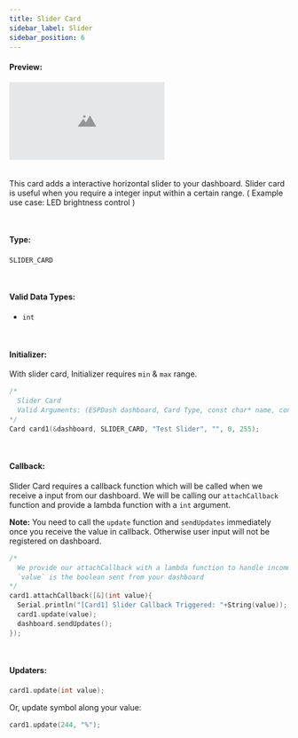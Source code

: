 ```yaml
---
title: Slider Card
sidebar_label: Slider
sidebar_position: 6
---
```


#### Preview:

<img src="/img/v4/placeholder.png" width="280px" alt="Preview" />

<br/>
<br/>

This card adds a interactive horizontal slider to your dashboard. Slider card is useful when you require a integer input within a certain range. ( Example use case: LED brightness control )

<br/>

#### Type: 
`SLIDER_CARD`

<br/>

#### Valid Data Types:
- `int`

<br/>

#### Initializer:
With slider card, Initializer requires `min` & `max` range.
```cpp
/* 
  Slider Card
  Valid Arguments: (ESPDash dashboard, Card Type, const char* name, const char* symbol (optional), int min, int max)
*/
Card card1(&dashboard, SLIDER_CARD, "Test Slider", "", 0, 255);
```

<br/>

#### Callback:
Slider Card requires a callback function which will be called when we receive a input from our dashboard. We will be calling our `attachCallback` function and provide a lambda function with a `int` argument.

**Note:** You need to call the `update` function and `sendUpdates` immediately once you receive the value in callback. Otherwise user input will not be registered on dashboard.

```cpp
/*
  We provide our attachCallback with a lambda function to handle incomming data
  `value` is the boolean sent from your dashboard
*/
card1.attachCallback([&](int value){
  Serial.println("[Card1] Slider Callback Triggered: "+String(value));
  card1.update(value);
  dashboard.sendUpdates();
});
```

<br/>

#### Updaters:

```cpp
card1.update(int value);
```

Or, update symbol along your value:
```cpp
card1.update(244, "%");
```